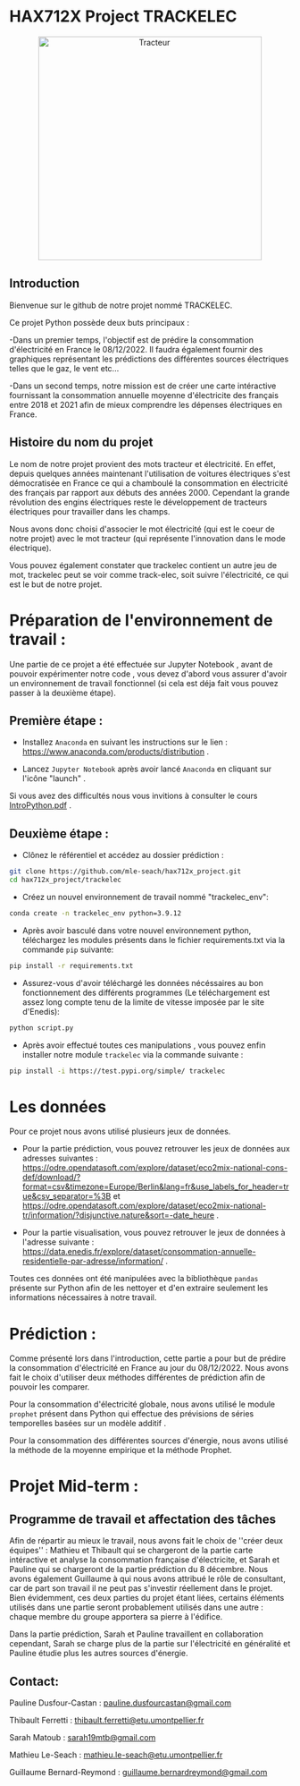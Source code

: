 # HAX712X Project TRACKELEC

<p align="center">
  <img src="https://github.com/mle-seach/hax712x_project/blob/master/data/tracteur_electrique.jpg" width=400 title="Tracteur">
</p>

## Introduction

Bienvenue sur le github de notre projet nommé TRACKELEC.

Ce projet Python possède deux buts principaux :

-Dans un premier temps, l'objectif est de prédire la consommation d'électricité
en France le 08/12/2022. Il faudra également fournir des graphiques
représentant les prédictions des différentes sources électriques telles que le
gaz, le vent etc...

-Dans un second temps, notre mission est de créer une carte intéractive
fournissant la consommation annuelle moyenne d'électricite des français entre
2018 et 2021 afin de mieux comprendre les dépenses électriques en France.

## Histoire du nom du projet

Le nom de notre projet provient des mots tracteur et électricité.
En effet, depuis quelques années maintenant l'utilisation de voitures
électriques s'est démocratisée en France ce qui a chamboulé la consommation en
électricité des français par rapport aux débuts des années 2000. Cependant la
grande révolution des engins électriques reste le développement de tracteurs
électriques pour travailler dans les champs.

Nous avons donc choisi d'associer le mot électricité (qui est le coeur de notre
projet) avec le mot tracteur (qui représente l'innovation dans le mode
électrique).

Vous pouvez également constater que trackelec contient un autre jeu de mot,
trackelec peut se voir comme track-elec, soit suivre l'électricité, ce qui est
le but de notre projet.

# Préparation de l'environnement de travail :

Une partie de ce projet a été effectuée sur Jupyter Notebook , avant de pouvoir
expérimenter notre code , vous devez d'abord vous assurer d'avoir un
environnement de travail fonctionnel (si cela est déja fait vous pouvez passer
à la deuxième étape).

## Première étape :

- Installez `Anaconda` en suivant les instructions sur le
  lien : <https://www.anaconda.com/products/distribution> .

- Lancez `Jupyter Notebook` après avoir lancé `Anaconda` en cliquant sur
  l'icône "launch" .

Si vous avez des difficultés nous vous invitions à consulter le
cours [IntroPython.pdf](http://josephsalmon.eu/enseignement/Montpellier/HLMA310/IntroPython.pdf)
.

## Deuxième étape :

- Clônez le référentiel et accédez au dossier prédiction :

```bash 
git clone https://github.com/mle-seach/hax712x_project.git 
cd hax712x_project/trackelec
```

- Créez un nouvel environnement de travail nommé "trackelec_env":

```bash
conda create -n trackelec_env python=3.9.12
```

- Après avoir basculé dans votre nouvel environnement python, téléchargez les
  modules présents dans le fichier requirements.txt via la commande `pip`
  suivante:

```bash
pip install -r requirements.txt 
``` 

- Assurez-vous d'avoir téléchargé les données nécéssaires au bon fonctionnement des différents programmes (Le téléchargement est assez long compte tenu de la limite de vitesse imposée par le site d'Enedis):

```bash
python script.py 
``` 

- Après avoir effectué toutes ces manipulations , vous pouvez enfin installer
  notre module `trackelec` via la commande suivante :

```bash
pip install -i https://test.pypi.org/simple/ trackelec
``` 

# Les données

Pour ce projet nous avons utilisé plusieurs jeux de données.

- Pour la partie prédiction, vous pouvez retrouver les jeux de données aux
  adresses
  suivantes : https://odre.opendatasoft.com/explore/dataset/eco2mix-national-cons-def/download/?format=csv&timezone=Europe/Berlin&lang=fr&use_labels_for_header=true&csv_separator=%3B
  et  https://odre.opendatasoft.com/explore/dataset/eco2mix-national-tr/information/?disjunctive.nature&sort=-date_heure
  .

- Pour la partie visualisation, vous pouvez retrouver le jeux de données à
  l'adresse
  suivante :  https://data.enedis.fr/explore/dataset/consommation-annuelle-residentielle-par-adresse/information/
  .

Toutes ces données ont été manipulées avec la bibliothèque ```pandas```
présente sur Python afin de les nettoyer et d'en extraire seulement les
informations nécessaires à notre travail.

# Prédiction :

Comme présenté lors dans l'introduction, cette partie a pour but de prédire la
consommation d'électricité en France au jour du 08/12/2022.
Nous avons fait le choix d'utiliser deux méthodes différentes de prédiction
afin de pouvoir les comparer.

Pour la consommation d'électricité globale, nous avons utilisé le
module ```prophet``` présent dans Python qui effectue des prévisions de séries
temporelles basées sur un modèle additif .

Pour la consommation des différentes sources d'énergie, nous avons utilisé la
méthode de la moyenne empirique et la méthode Prophet.

# Projet Mid-term :

## Programme de travail et affectation des tâches

Afin de répartir au mieux le travail, nous avons fait le choix de ''créer deux
équipes'' : Mathieu et Thibault qui se chargeront de la partie carte
intéractive et analyse la consommation française d'électricite, et Sarah et
Pauline qui se chargeront de la partie prédiction du 8 décembre.
Nous avons également Guillaume à qui nous avons attribué le rôle de consultant,
car de part son travail il ne peut pas s'investir réellement dans le projet.
Bien évidemment, ces deux parties du projet étant liées, certains éléments
utilisés dans une partie seront probablement utilisés dans une autre : chaque
membre du groupe apportera sa pierre à l'édifice.

Dans la partie prédiction, Sarah et Pauline travaillent en collaboration
cependant, Sarah se charge plus de la partie sur l'électricité en généralité et
Pauline étudie plus les autres sources d'énergie.

## Contact:

Pauline Dusfour-Castan : pauline.dusfourcastan@gmail.com

Thibault Ferretti : thibault.ferretti@etu.umontpellier.fr

Sarah Matoub : sarah19mtb@gmail.com

Mathieu Le-Seach : mathieu.le-seach@etu.umontpellier.fr

Guillaume Bernard-Reymond : guillaume.bernardreymond@gmail.com
